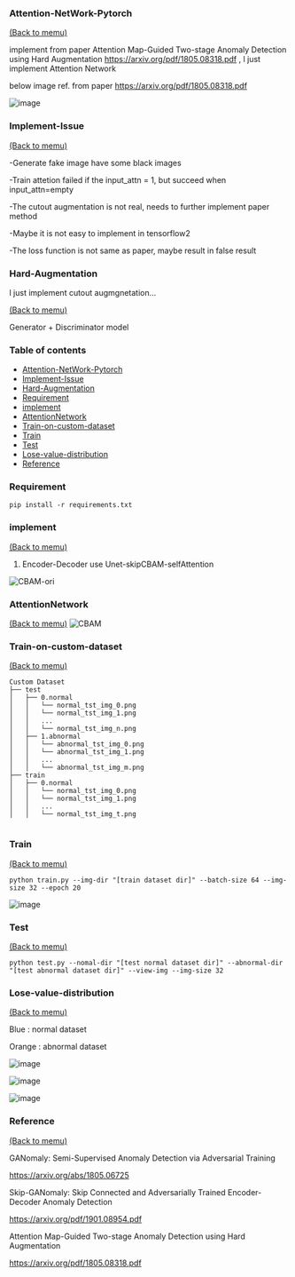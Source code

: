 ### Attention-NetWork-Pytorch

[(Back to memu)](#table-of-contents)

implement from paper Attention Map-Guided Two-stage Anomaly Detection using Hard Augmentation https://arxiv.org/pdf/1805.08318.pdf , l just implement Attention Network

below image ref. from paper https://arxiv.org/pdf/1805.08318.pdf


![image](https://user-images.githubusercontent.com/58428559/212247473-3b40b17c-c500-42df-a220-5066fa74d6dd.png)


### Implement-Issue

[(Back to memu)](#table-of-contents)

   -Generate fake image have some black images
   
   -Train attetion failed if the input_attn = 1, but succeed when input_attn=empty
   
   -The cutout augmentation  is not real, needs to further implement paper method
   
   -Maybe it is not easy to implement in tensorflow2 
   
   -The loss function is not same as paper, maybe result in false result

### Hard-Augmentation 
l just implement cutout augmgnetation...



[(Back to memu)](#table-of-contents)

Generator +  Discriminator model 


### Table of contents

<!-- After you have introduced your project, it is a good idea to add a **Table of contents** or **TOC** as **cool** people say it. This would make it easier for people to navigate through your README and find exactly what they are looking for.

Here is a sample TOC(*wow! such cool!*) that is actually the TOC for this README. -->

- [Attention-NetWork-Pytorch](#Attention-NetWork-Pytorch)
- [Implement-Issue](#Implement-Issue)
- [Hard-Augmentation](#Hard-Augmentation)
- [Requirement](#Requirement)
- [implement](#implement)
- [AttentionNetwork](#AttentionNetwork)
- [Train-on-custom-dataset](#Train-on-custom-dataset)
- [Train](#Train)
- [Test](#Test)
- [Lose-value-distribution](#Lose-value-distribution)
- [Reference](#Reference)
   
### Requirement
```
pip install -r requirements.txt
```

### implement 
[(Back to memu)](#table-of-contents)

1. Encoder-Decoder use Unet-skipCBAM-selfAttention

![CBAM-ori](https://user-images.githubusercontent.com/58428559/212244936-6fc7e821-f549-445d-85e7-d0bc6aaf9572.png)


### AttentionNetwork
[(Back to memu)](#table-of-contents)
![CBAM](https://user-images.githubusercontent.com/58428559/212244779-9b757168-0ad9-4db2-8931-ddaaf776c38f.png)

### Train-on-custom-dataset
[(Back to memu)](#table-of-contents)

```
Custom Dataset
├── test
│   ├── 0.normal
│   │   └── normal_tst_img_0.png
│   │   └── normal_tst_img_1.png
│   │   ...
│   │   └── normal_tst_img_n.png
│   ├── 1.abnormal
│   │   └── abnormal_tst_img_0.png
│   │   └── abnormal_tst_img_1.png
│   │   ...
│   │   └── abnormal_tst_img_m.png
├── train
│   ├── 0.normal
│   │   └── normal_tst_img_0.png
│   │   └── normal_tst_img_1.png
│   │   ...
│   │   └── normal_tst_img_t.png


```

### Train
[(Back to memu)](#table-of-contents)
```
python train.py --img-dir "[train dataset dir]" --batch-size 64 --img-size 32 --epoch 20
```

![image](https://user-images.githubusercontent.com/58428559/210168476-2cb1d156-d373-4bcc-84f4-89ef64679728.png)



### Test
[(Back to memu)](#table-of-contents)
```
python test.py --nomal-dir "[test normal dataset dir]" --abnormal-dir "[test abnormal dataset dir]" --view-img --img-size 32
```


### Lose-value-distribution
[(Back to memu)](#table-of-contents)

Blue : normal dataset

Orange : abnormal dataset


![image](https://user-images.githubusercontent.com/58428559/210168535-682bd748-df50-4935-a2ef-f67ad9e3a313.png)

![image](https://user-images.githubusercontent.com/58428559/210168526-8c657772-35b3-4d9d-a8ee-cf81aadc919d.png)

![image](https://user-images.githubusercontent.com/58428559/210168496-76ade09d-28a1-4900-b68b-65be4d80496e.png)




### Reference 
[(Back to memu)](#table-of-contents)

GANomaly: Semi-Supervised Anomaly Detection via Adversarial Training

https://arxiv.org/abs/1805.06725

Skip-GANomaly: Skip Connected and Adversarially Trained Encoder-Decoder Anomaly Detection

https://arxiv.org/pdf/1901.08954.pdf

Attention Map-Guided Two-stage Anomaly Detection using Hard Augmentation

https://arxiv.org/pdf/1805.08318.pdf

